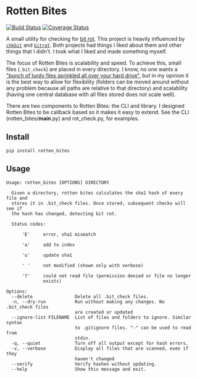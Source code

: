 # Rotten Bites

[![Build Status](https://travis-ci.org/philipbl/rotten_bites.svg?branch=master)](https://travis-ci.org/philipbl/rotten_bites) [![Coverage Status](https://coveralls.io/repos/github/philipbl/rotten_bites/badge.svg?branch=master)](https://coveralls.io/github/philipbl/rotten_bites?branch=master)

A small utility for checking for [bit rot][bit_rot]. This project is heavily influenced by [`chkbit`][chkbit] and [`bitrot`][bitrot]. Both projects had things I liked about them and other things that I didn't. I took what I liked and made something myself.

The focus of Rotten Bites is scalability and speed. To achieve this, small files (`.bit_check`) are placed in every directory. I know, no one wants a ["bunch of turdy files sprinkled all over your hard drive"][atp], but in my opinion it is the best way to allow for flexibility (folders can be moved around without any problem because all paths are relative to that directory) and scalability (having one central database with all files stored does not scale well).

There are two components to Rotten Bites: the CLI and library. I designed Rotten Bites to be callback based so it makes it easy to extend. See the CLI (rotten_bites/__main__.py) and rot_check.py, for examples.

## Install

```
pip install rotten_bites
```

## Usage

```
Usage: rotten_bites [OPTIONS] DIRECTORY

  Given a directory, rotten bites calculates the sha1 hash of every file and
  stores it in .bit_check files. Once stored, subsequent checks will see if
  the hash has changed, detecting bit rot.

  Status codes:

      'E'     error, sha1 mismatch

      'a'     add to index

      'u'     update sha1

      ' '     not modified (shown only with verbose)

      '?'     could not read file (permission denied or file no longer
              exists)

Options:
  --delete                Delete all .bit_check files.
  -n, --dry-run           Run without making any changes. No .bit_check files
                          are created or updated
  --ignore-list FILENAME  List of files and folders to ignore. Similar syntax
                          to .gitignore files. "-" can be used to read from
                          stdin.
  -q, --quiet             Turn off all output except for hash errors.
  -v, --verbose           Display all files that are scanned, even if they
                          haven't changed
  --verify                Verify hashes without updating.
  --help                  Show this message and exit.
```


[bit_rot]: https://en.wikipedia.org/wiki/Data_degradation
[chkbit]: https://github.com/laktak/chkbit
[bitrot]: https://github.com/ambv/bitrot/
[atp]: http://atp.fm/episodes/176
